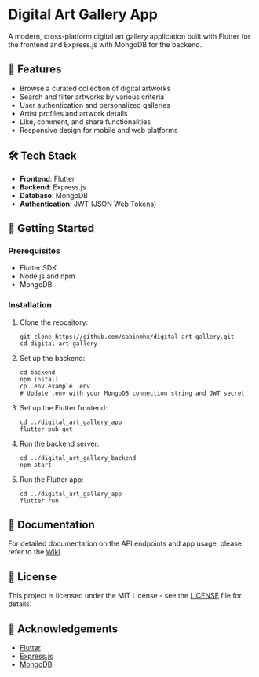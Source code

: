 # Digital Art Gallery App

A modern, cross-platform digital art gallery application built with Flutter for the frontend and Express.js with MongoDB for the backend.

## 📱 Features

- Browse a curated collection of digital artworks
- Search and filter artworks by various criteria
- User authentication and personalized galleries
- Artist profiles and artwork details
- Like, comment, and share functionalities
- Responsive design for mobile and web platforms

## 🛠 Tech Stack

- **Frontend**: Flutter
- **Backend**: Express.js
- **Database**: MongoDB
- **Authentication**: JWT (JSON Web Tokens)

## 🚀 Getting Started

### Prerequisites

- Flutter SDK
- Node.js and npm
- MongoDB

### Installation

1. Clone the repository:
   ```
   git clone https://github.com/sabinmhx/digital-art-gallery.git
   cd digital-art-gallery
   ```

2. Set up the backend:
   ```
   cd backend
   npm install
   cp .env.example .env
   # Update .env with your MongoDB connection string and JWT secret
   ```

3. Set up the Flutter frontend:
   ```
   cd ../digital_art_gallery_app
   flutter pub get
   ```

4. Run the backend server:
   ```
   cd ../digital_art_gallery_backend
   npm start
   ```

5. Run the Flutter app:
   ```
   cd ../digital_art_gallery_app
   flutter run
   ```

## 📖 Documentation

For detailed documentation on the API endpoints and app usage, please refer to the [Wiki](https://github.com/sabinmhx/digital-art-gallery/wiki).


## 📜 License

This project is licensed under the MIT License - see the [LICENSE](LICENSE) file for details.

## 👏 Acknowledgements

- [Flutter](https://flutter.dev/)
- [Express.js](https://expressjs.com/)
- [MongoDB](https://www.mongodb.com/)
